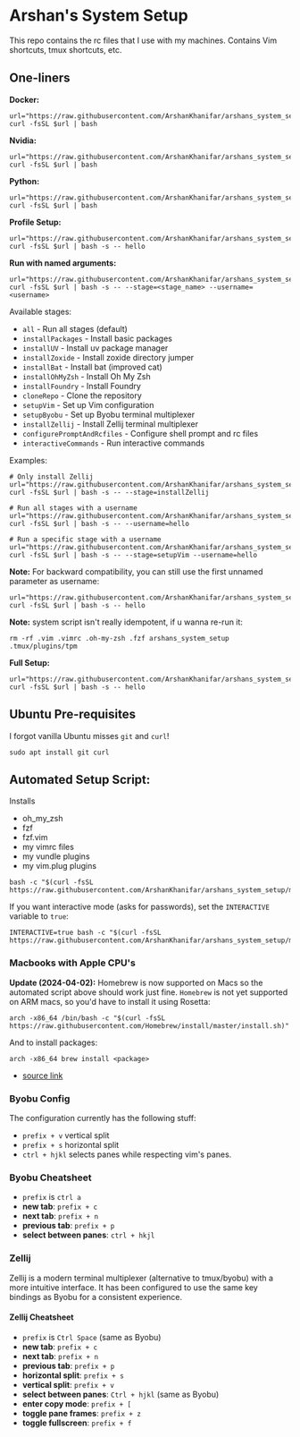 # Arshan's System Setup

This repo contains the rc files that I use with my machines. Contains Vim shortcuts, tmux
shortcuts, etc.

## One-liners

**Docker:**

```
url="https://raw.githubusercontent.com/ArshanKhanifar/arshans_system_setup/master/dist/docker_setup.sh"
curl -fsSL $url | bash
```

**Nvidia:**

```
url="https://raw.githubusercontent.com/ArshanKhanifar/arshans_system_setup/master/dist/nvidia_setup.sh"
curl -fsSL $url | bash
```

**Python:**

```
url="https://raw.githubusercontent.com/ArshanKhanifar/arshans_system_setup/master/dist/python_setup.sh"
curl -fsSL $url | bash
```

**Profile Setup:**

```
url="https://raw.githubusercontent.com/ArshanKhanifar/arshans_system_setup/master/dist/profile_setup.sh"
curl -fsSL $url | bash -s -- hello
```

**Run with named arguments:**

```
url="https://raw.githubusercontent.com/ArshanKhanifar/arshans_system_setup/master/dist/profile_setup.sh"
curl -fsSL $url | bash -s -- --stage=<stage_name> --username=<username>
```

Available stages:
- `all` - Run all stages (default)
- `installPackages` - Install basic packages
- `installUV` - Install uv package manager
- `installZoxide` - Install zoxide directory jumper
- `installBat` - Install bat (improved cat)
- `installOhMyZsh` - Install Oh My Zsh
- `installFoundry` - Install Foundry
- `cloneRepo` - Clone the repository
- `setupVim` - Set up Vim configuration
- `setupByobu` - Set up Byobu terminal multiplexer
- `installZellij` - Install Zellij terminal multiplexer
- `configurePromptAndRcfiles` - Configure shell prompt and rc files
- `interactiveCommands` - Run interactive commands

Examples:

```
# Only install Zellij
url="https://raw.githubusercontent.com/ArshanKhanifar/arshans_system_setup/master/dist/profile_setup.sh"
curl -fsSL $url | bash -s -- --stage=installZellij

# Run all stages with a username
url="https://raw.githubusercontent.com/ArshanKhanifar/arshans_system_setup/master/dist/profile_setup.sh"
curl -fsSL $url | bash -s -- --username=hello

# Run a specific stage with a username
url="https://raw.githubusercontent.com/ArshanKhanifar/arshans_system_setup/master/dist/profile_setup.sh"
curl -fsSL $url | bash -s -- --stage=setupVim --username=hello
```

**Note:** For backward compatibility, you can still use the first unnamed parameter as username:

```
url="https://raw.githubusercontent.com/ArshanKhanifar/arshans_system_setup/master/dist/profile_setup.sh"
curl -fsSL $url | bash -s -- hello
```

**Note:** system script isn't really idempotent, if u wanna re-run it:

```
rm -rf .vim .vimrc .oh-my-zsh .fzf arshans_system_setup .tmux/plugins/tpm
```

**Full Setup:**

```
url="https://raw.githubusercontent.com/ArshanKhanifar/arshans_system_setup/master/dist/full_setup.sh"
curl -fsSL $url | bash -s -- hello
```

## Ubuntu Pre-requisites

I forgot vanilla Ubuntu misses `git` and `curl`!

```
sudo apt install git curl
```

## Automated Setup Script:

Installs

* oh_my_zsh
* fzf
* fzf.vim
* my vimrc files
* my vundle plugins
* my vim.plug plugins

```
bash -c "$(curl -fsSL https://raw.githubusercontent.com/ArshanKhanifar/arshans_system_setup/master/system_setup.sh)" 
```

If you want interactive mode (asks for passwords), set the `INTERACTIVE` variable
to `true`:

```
INTERACTIVE=true bash -c "$(curl -fsSL https://raw.githubusercontent.com/ArshanKhanifar/arshans_system_setup/master/system_setup.sh)" 
```

### Macbooks with Apple CPU's

**Update (2024-04-02):** Homebrew is now supported on Macs so the automated script above
should work just fine.
`Homebrew` is not yet supported on ARM macs, so you'd have to install it using Rosetta:

```
arch -x86_64 /bin/bash -c "$(curl -fsSL https://raw.githubusercontent.com/Homebrew/install/master/install.sh)"
```

And to install packages:

```
arch -x86_64 brew install <package>
```

* [source link](https://stackoverflow.com/questions/64882584/how-to-run-the-homebrew-installer-under-rosetta-2-on-m1-macbook)

### Byobu Config

The configuration currently has the following stuff:

* `prefix + v` vertical split
* `prefix + s` horizontal split
* `ctrl + hjkl` selects panes while respecting vim's panes.

### Byobu Cheatsheet

* `prefix` is `ctrl a`
* **new tab**: `prefix + c`
* **next tab**: `prefix + n`
* **previous tab**: `prefix + p`
* **select between panes**: `ctrl + hkjl`

### Zellij

Zellij is a modern terminal multiplexer (alternative to tmux/byobu) with a more intuitive interface. It has been configured to use the same key bindings as Byobu for a consistent experience.

#### Zellij Cheatsheet

* `prefix` is `Ctrl Space` (same as Byobu)
* **new tab**: `prefix + c`
* **next tab**: `prefix + n`
* **previous tab**: `prefix + p`
* **horizontal split**: `prefix + s`
* **vertical split**: `prefix + v`
* **select between panes**: `Ctrl + hjkl` (same as Byobu)
* **enter copy mode**: `prefix + [`
* **toggle pane frames**: `prefix + z`
* **toggle fullscreen**: `prefix + f`


